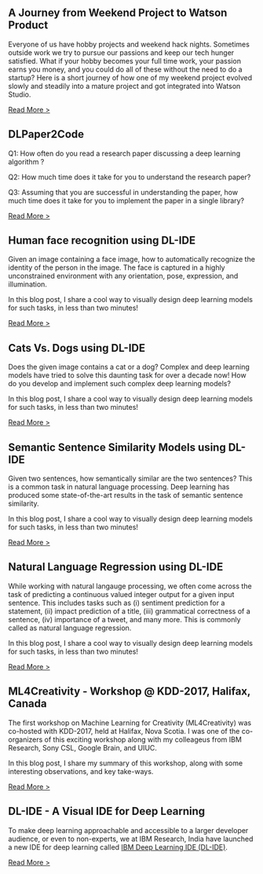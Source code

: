 ## A Journey from Weekend Project to Watson Product

Everyone of us have hobby projects and weekend hack nights. Sometimes outside work we try to pursue our passions and keep our tech hunger satisfied. What if your hobby becomes your full time work, your passion earns you money, and you could do all of these without the need to do a startup? Here is a short journey of how one of my weekend project evolved slowly and steadily into a mature project and got integrated into Watson Studio.

[Read More >](blogs/journey.md)

## DLPaper2Code

Q1: How often do you read a research paper discussing a deep learning algorithm ?

Q2: How much time does it take for you to understand the research paper? 

Q3: Assuming that you are successful in understanding the paper, how much time does it take for you to implement the paper in a single library?

[Read More >](blogs/dlpaper2code.md)

## Human face recognition using DL-IDE

Given an image containing a face image, how to automatically recognize the identity of the person in the image. The face is captured in a highly unconstrained environment with any orientation, pose, expression, and illumination.

In this blog post, I share a cool way to visually design deep learning models for such tasks, in less than two minutes!

[Read More >](blogs/dlide_face_recognition.md)

## Cats Vs. Dogs using DL-IDE

Does the given image contains a cat or a dog? Complex and deep learning models have tried to solve this daunting task for over a decade now! How do you develop and implement such complex deep learning models?

In this blog post, I share a cool way to visually design deep learning models for such tasks, in less than two minutes!

[Read More >](blogs/dlide_cats_dogs.md)

## Semantic Sentence Similarity Models using DL-IDE

Given two sentences, how semantically similar are the two sentences? This is a common task in natural language processing. Deep learning has produced some state-of-the-art results in the task of semantic sentence similarity.

In this blog post, I share a cool way to visually design deep learning models for such tasks, in less than two minutes!

[Read More >](blogs/dlide_text_classification.md)

## Natural Language Regression using DL-IDE

While working with natural langauge processing, we often come across the task of predicting a continuous valued integer output for a given input sentence. This includes tasks such as (i) sentiment prediction for a statement, (ii) impact prediction of a title, (iii) grammatical correctness of a sentence, (iv) importance of a tweet, and many more. This is commonly called as natural language regression.

In this blog post, I share a cool way to visually design deep learning models for such tasks, in less than two minutes!

[Read More >](blogs/dlide_text_regression.md)


## ML4Creativity - Workshop @ KDD-2017, Halifax, Canada

The first workshop on Machine Learning for Creativity (ML4Creativity) was co-hosted with KDD-2017, held at Halifax, Nova Scotia. I was one of the co-organizers of this exciting workshop along with my colleageus from IBM Research, Sony CSL, Google Brain, and UIUC.

In this blog post, I share my summary of this workshop, along with some interesting observations, and key take-ways. 

[Read More >](blogs/ml4creativity.md)

## DL-IDE - A Visual IDE for Deep Learning

To make deep learning approachable and accessible to a larger developer audience, or even to non-experts, we at IBM Research, India have launched a new IDE for deep learning called [IBM Deep Learning IDE (DL-IDE)](http://dlide.mybluemix.net/).

[Read More >](blogs/dlide.md)

